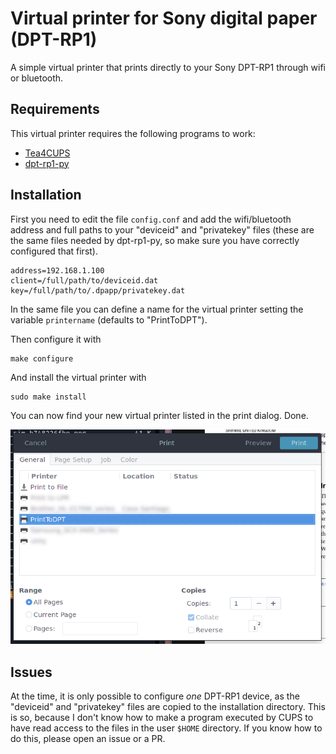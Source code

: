 # Virtual printer for Sony digital paper (DPT-RP1)

A simple virtual printer that prints directly to your Sony DPT-RP1 through wifi or bluetooth.

## Requirements

This virtual printer requires the following programs to work:
* [Tea4CUPS](http://www.pykota.com/software/tea4cups)
* [dpt-rp1-py](https://github.com/janten/dpt-rp1-py)

## Installation

First you need to edit the file `config.conf` and add the wifi/bluetooth address and full paths to your "deviceid" and "privatekey" files (these are the same files needed by dpt-rp1-py, so make sure you have correctly configured that first).

```
address=192.168.1.100
client=/full/path/to/deviceid.dat
key=/full/path/to/.dpapp/privatekey.dat
```

In the same file you can define a name for the virtual printer setting the variable `printername` (defaults to "PrintToDPT").


Then configure it with
```
make configure
```

And install the virtual printer with
```
sudo make install
```

You can now find your new virtual printer listed in the print dialog.
Done.

![printer list](printer-list.png)

## Issues

At the time, it is only possible to configure _one_ DPT-RP1 device, as the "deviceid" and "privatekey" files are copied to the installation directory.
This is so, because I don't know how to make a program executed by CUPS to have read access to the files in the user `$HOME` directory.
If you know how to do this, please open an issue or a PR.
